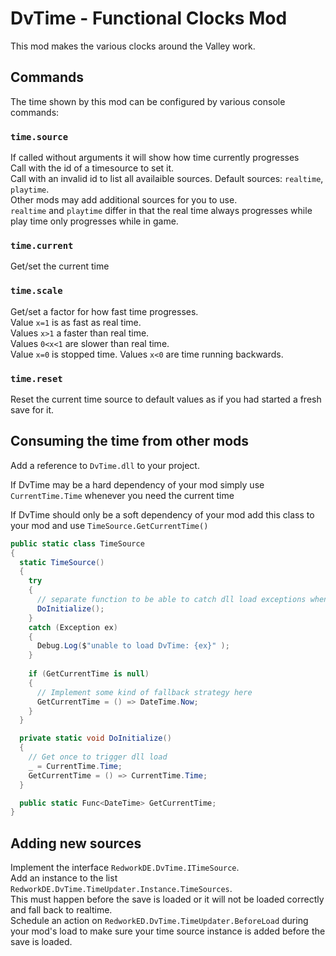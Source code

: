 # DvTime - Functional Clocks Mod
This mod makes the various clocks around the Valley work.

## Commands
The time shown by this mod can be configured by various console commands:

### `time.source`
If called without arguments it will show how time currently progresses  
Call with the id of a timesource to set it.  
Call with an invalid id to list all availaible sources. Default sources: `realtime`, `playtime`.  
Other mods may add additional sources for you to use.  
`realtime` and `playtime` differ in that the real time always progresses while play time only progresses while in game.

### `time.current`
Get/set the current time

### `time.scale`
Get/set a factor for how fast time progresses.  
Value `x=1` is as fast as real time.  
Values `x>1` a faster than real time.  
Values `0<x<1` are slower than real time.  
Value `x=0` is stopped time.
Values `x<0` are time running backwards.  

### `time.reset`
Reset the current time source to default values as if you had started a fresh save for it.

## Consuming the time from other mods
Add a reference to `DvTime.dll` to your project.  

If DvTime may be a hard dependency of your mod simply use `CurrentTime.Time` whenever you need the current time

If DvTime should only be a soft dependency of your mod add this class to your mod and use `TimeSource.GetCurrentTime()`
```cs
public static class TimeSource
{
  static TimeSource()
  {
    try
    {
      // separate function to be able to catch dll load exceptions when DvTime is not installed
      DoInitialize();
    }
    catch (Exception ex)
    {
      Debug.Log($"unable to load DvTime: {ex}" );
    }
    
    if (GetCurrentTime is null)
    {
      // Implement some kind of fallback strategy here
      GetCurrentTime = () => DateTime.Now;
    }
  }

  private static void DoInitialize()
  {
    // Get once to trigger dll load
    _ = CurrentTime.Time;
    GetCurrentTime = () => CurrentTime.Time;
  }

  public static Func<DateTime> GetCurrentTime;
}
```

## Adding new sources
Implement the interface `RedworkDE.DvTime.ITimeSource`.  
Add an instance to the list `RedworkDE.DvTime.TimeUpdater.Instance.TimeSources`.  
This must happen before the save is loaded or it will not be loaded correctly and fall back to realtime.  
Schedule an action on `RedworkED.DvTime.TimeUpdater.BeforeLoad` during your mod's load to make sure your time source instance is added before the save is loaded.  
